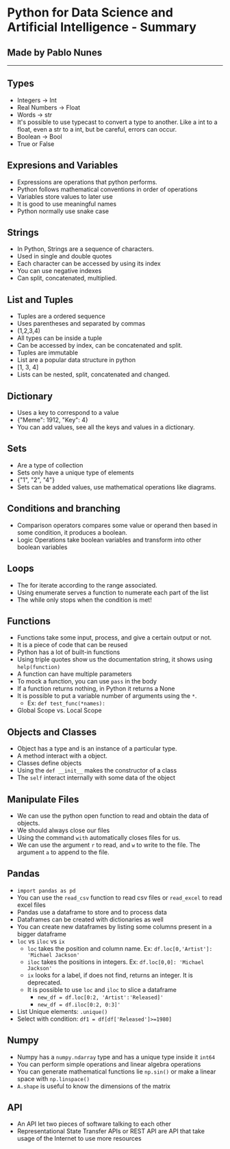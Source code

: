 # Python for Data Science and Artificial Intelligence - Summary

## Made by Pablo Nunes

----

## Types

- Integers -> Int
- Real Numbers -> Float
- Words -> str
- It's possible to use typecast to convert a type to another. Like a int to a float, even a str to a int, but be careful, errors can occur.
- Boolean -> Bool
- True or False

## Expresions and Variables

- Expressions are operations that python performs.
- Python follows mathematical conventions in order of operations
- Variables store values to later use
- It is good to use meaningful names
- Python normally use snake case

## Strings

- In Python, Strings are a sequence of characters.
- Used in single and double quotes
- Each character can be accessed by using its index
- You can use negative indexes
- Can split, concatenated, multiplied.

## List and Tuples

- Tuples are a ordered sequence
- Uses parentheses and separated by commas
- (1,2,3,4)
- All types can be inside a tuple
- Can be accessed by index, can be concatenated and split.
- Tuples are immutable
- List are a popular data structure in python
- [1, 3, 4]
- Lists can be nested, split, concatenated and changed.

## Dictionary

- Uses a key to correspond to a value
- {"Meme": 1912, "Key": 4}
- You can add values, see all the keys and values in a dictionary.

## Sets

- Are a type of collection
- Sets only have a unique type of elements
- {"1", "2", "4"}
- Sets can be added values, use mathematical operations like diagrams.
  
## Conditions and branching

- Comparison operators compares some value or operand then based in some condition, it produces a boolean.
- Logic Operations take boolean variables and transform into other boolean variables

## Loops

- The for iterate according to the range associated.
- Using enumerate serves a function to numerate each part of the list
- The while only stops when the condition is met!

## Functions

- Functions take some input, process, and give a certain output or not.
- It is a piece of code that can be reused
- Python has a lot of built-in functions
- Using triple quotes show us the documentation string, it shows using `help(function)`
- A function can have multiple parameters
- To mock a function, you can use `pass` in the body
- If a function returns nothing, in Python it returns a None
- It is possible to put a variable number of arguments using the `*`.
  - Ex: `def test_func(*names):`
- Global Scope vs. Local Scope

## Objects and Classes

- Object has a type and is an instance of a particular type.
- A method interact with a object.
- Classes define objects
- Using the `def __init__` makes the constructor of a class
- The `self` interact internally with some data of the object

## Manipulate Files

- We can use the python open function to read and obtain the data of objects.
- We should always close our files
- Using the command `with` automatically closes files for us.
- We can use the argument `r` to read, and `w` to write to the file. The argument `a` to append to the file.

## Pandas

- `import pandas as pd`
- You can use the `read_csv` function to read csv files or `read_excel` to read excel files
- Pandas use a dataframe to store and to process data
- Dataframes can be created with dictionaries as well
- You can create new dataframes by listing some columns present in a bigger dataframe
- `loc` vs `iloc` vs `ix`
  - `loc` takes the position and column name. Ex: `df.loc[0,'Artist']: 'Michael Jackson'`
  - `iloc` takes the positions in integers. Ex: `df.loc[0,0]: 'Michael Jackson'`
  - `ix` looks for a label, if does not find, returns an integer. It is deprecated.
  - It is possible to use `loc` and `iloc` to slice a dataframe
    - `new_df = df.loc[0:2, 'Artist':'Released]'`
    - `new_df = df.iloc[0:2, 0:3]'`
- List Unique elements: `.unique()`
- Select with condition: `df1 = df[df['Released']>=1980]`
  
## Numpy

- Numpy has a `numpy.ndarray` type and has a unique type inside it `int64`
- You can perform simple operations and linear algebra operations
- You can generate mathematical functions lie `np.sin()` or make a linear space with `np.linspace()`
- `A.shape` is useful to know the dimensions of the matrix

## API

- An API let two pieces of software talking to each other
- Representational State Transfer APIs or REST API are API that take usage of the Internet to use more resources
